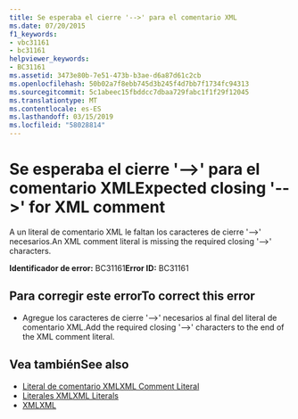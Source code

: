 ```yaml
---
title: Se esperaba el cierre '-->' para el comentario XML
ms.date: 07/20/2015
f1_keywords:
- vbc31161
- bc31161
helpviewer_keywords:
- BC31161
ms.assetid: 3473e80b-7e51-473b-b3ae-d6a87d61c2cb
ms.openlocfilehash: 50b02a7f8ebb745d3b245f4d7bb7f1734fc94313
ms.sourcegitcommit: 5c1abeec15fbddcc7dbaa729fabc1f1f29f12045
ms.translationtype: MT
ms.contentlocale: es-ES
ms.lasthandoff: 03/15/2019
ms.locfileid: "58028814"
---
```

# <a name="expected-closing----for-xml-comment"></a><span data-ttu-id="d2ed2-102">Se esperaba el cierre '-->' para el comentario XML</span><span class="sxs-lookup"><span data-stu-id="d2ed2-102">Expected closing '-->' for XML comment</span></span>
<span data-ttu-id="d2ed2-103">A un literal de comentario XML le faltan los caracteres de cierre '-->' necesarios.</span><span class="sxs-lookup"><span data-stu-id="d2ed2-103">An XML comment literal is missing the required closing '-->' characters.</span></span>  
  
 <span data-ttu-id="d2ed2-104">**Identificador de error:** BC31161</span><span class="sxs-lookup"><span data-stu-id="d2ed2-104">**Error ID:** BC31161</span></span>  
  
## <a name="to-correct-this-error"></a><span data-ttu-id="d2ed2-105">Para corregir este error</span><span class="sxs-lookup"><span data-stu-id="d2ed2-105">To correct this error</span></span>  
  
-   <span data-ttu-id="d2ed2-106">Agregue los caracteres de cierre '-->' necesarios al final del literal de comentario XML.</span><span class="sxs-lookup"><span data-stu-id="d2ed2-106">Add the required closing '-->' characters to the end of the XML comment literal.</span></span>  
  
## <a name="see-also"></a><span data-ttu-id="d2ed2-107">Vea también</span><span class="sxs-lookup"><span data-stu-id="d2ed2-107">See also</span></span>

- [<span data-ttu-id="d2ed2-108">Literal de comentario XML</span><span class="sxs-lookup"><span data-stu-id="d2ed2-108">XML Comment Literal</span></span>](../../visual-basic/language-reference/xml-literals/xml-comment-literal.md)
- [<span data-ttu-id="d2ed2-109">Literales XML</span><span class="sxs-lookup"><span data-stu-id="d2ed2-109">XML Literals</span></span>](../../visual-basic/language-reference/xml-literals/index.md)
- [<span data-ttu-id="d2ed2-110">XML</span><span class="sxs-lookup"><span data-stu-id="d2ed2-110">XML</span></span>](../../visual-basic/programming-guide/language-features/xml/index.md)
